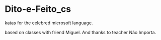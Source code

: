 # Dito-e-Feito_cs
katas for the celebred microsoft language.

based on classes with friend Miguel. And thanks to teacher Não Importa.

